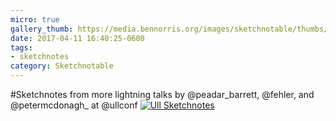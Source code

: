 ```yaml
---
micro: true
gallery_thumb: https://media.bennorris.org/images/sketchnotable/thumbs/ull-2017-sketchnotes-17.jpg
date: 2017-04-11 16:40:25-0600
tags:
- sketchnotes
category: Sketchnotable
---
```


#Sketchnotes from more lightning talks by @peadar_barrett, @fehler, and @petermcdonagh_ at @ullconf [![Ull Sketchnotes](https://media.bennorris.org/images/sketchnotable/ull-2017/ull-2017-sketchnotes-17.jpg)](https://media.bennorris.org/images/sketchnotable/ull-2017/ull-2017-sketchnotes-17.jpg)